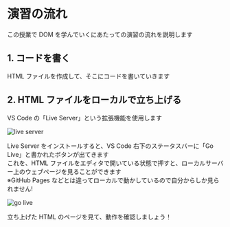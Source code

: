 # 演習の流れ

この授業で DOM を学んでいくにあたっての演習の流れを説明します

## 1. コードを書く

HTML ファイルを作成して、そこにコードを書いていきます

## 2. HTML ファイルをローカルで立ち上げる

VS Code の「Live Server」という拡張機能を使用します

![live server](/img/practical-programming/first/lec08/live-server.png)

Live Server をインストールすると、VS Code 右下のステータスバーに「Go Live」と書かれたボタンが出てきます  
これを、HTML ファイルをエディタで開いている状態で押すと、ローカルサーバー上のウェブページを見ることができます  
※GitHub Pages などとは違ってローカルで動かしているので自分からしか見られません!

![go live](/img/practical-programming/first/lec08/go-live.png)

立ち上げた HTML のページを見て、動作を確認しましょう！
